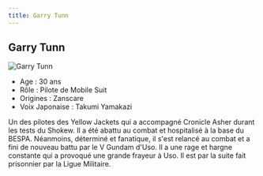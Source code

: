 ```yaml
---
title: Garry Tunn
---
```


Garry Tunn
----------


![Garry Tunn](/images/stories/saga/vgundam/persos/garry-tunn.png)
* Age : 30 ans
* Rôle : Pilote de Mobile Suit
* Origines : Zanscare
* Voix Japonaise : Takumi Yamakazi


Un des pilotes des Yellow Jackets qui a accompagné Cronicle Asher durant les tests du Shokew. Il a été abattu au combat et hospitalisé à la base du BESPA. Néanmoins, déterminé et fanatique, il s'est relancé au combat et a fini de nouveau battu par le V Gundam d'Uso. Il a une rage et hargne constante qui a provoqué une grande frayeur à Uso. Il est par la suite fait prisonnier par la Ligue Militaire.



